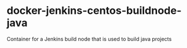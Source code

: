 # docker-jenkins-centos-buildnode-java
Container for a Jenkins build node that is used to build java projects

